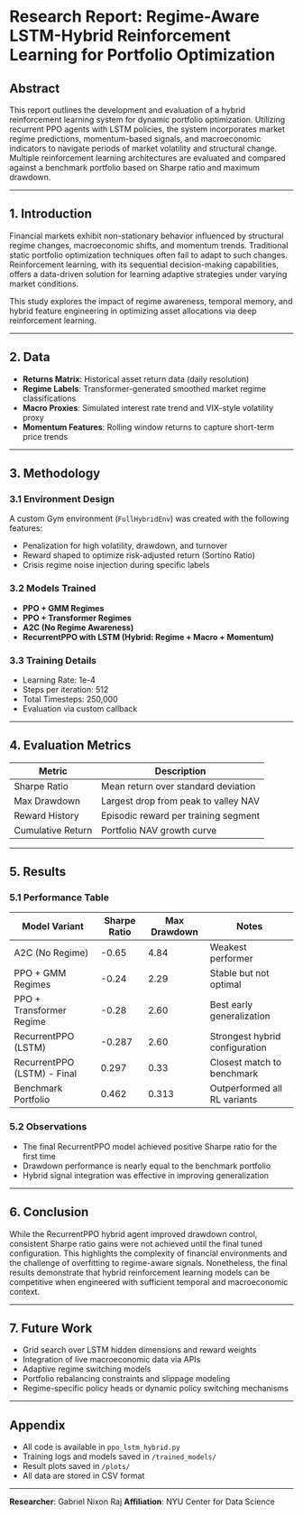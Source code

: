 # Research Report: Regime-Aware LSTM-Hybrid Reinforcement Learning for Portfolio Optimization

## Abstract

This report outlines the development and evaluation of a hybrid reinforcement learning system for dynamic portfolio optimization. Utilizing recurrent PPO agents with LSTM policies, the system incorporates market regime predictions, momentum-based signals, and macroeconomic indicators to navigate periods of market volatility and structural change. Multiple reinforcement learning architectures are evaluated and compared against a benchmark portfolio based on Sharpe ratio and maximum drawdown.

---

## 1. Introduction

Financial markets exhibit non-stationary behavior influenced by structural regime changes, macroeconomic shifts, and momentum trends. Traditional static portfolio optimization techniques often fail to adapt to such changes. Reinforcement learning, with its sequential decision-making capabilities, offers a data-driven solution for learning adaptive strategies under varying market conditions.

This study explores the impact of regime awareness, temporal memory, and hybrid feature engineering in optimizing asset allocations via deep reinforcement learning.

---

## 2. Data

* **Returns Matrix**: Historical asset return data (daily resolution)
* **Regime Labels**: Transformer-generated smoothed market regime classifications
* **Macro Proxies**: Simulated interest rate trend and VIX-style volatility proxy
* **Momentum Features**: Rolling window returns to capture short-term price trends

---

## 3. Methodology

### 3.1 Environment Design

A custom Gym environment (`FullHybridEnv`) was created with the following features:

* Penalization for high volatility, drawdown, and turnover
* Reward shaped to optimize risk-adjusted return (Sortino Ratio)
* Crisis regime noise injection during specific labels

### 3.2 Models Trained

* **PPO + GMM Regimes**
* **PPO + Transformer Regimes**
* **A2C (No Regime Awareness)**
* **RecurrentPPO with LSTM (Hybrid: Regime + Macro + Momentum)**

### 3.3 Training Details

* Learning Rate: 1e-4
* Steps per iteration: 512
* Total Timesteps: 250,000
* Evaluation via custom callback

---

## 4. Evaluation Metrics

| Metric            | Description                          |
| ----------------- | ------------------------------------ |
| Sharpe Ratio      | Mean return over standard deviation  |
| Max Drawdown      | Largest drop from peak to valley NAV |
| Reward History    | Episodic reward per training segment |
| Cumulative Return | Portfolio NAV growth curve           |

---

## 5. Results

### 5.1 Performance Table

| Model Variant               | Sharpe Ratio | Max Drawdown | Notes                          |
| --------------------------- | ------------ | ------------ | ------------------------------ |
| A2C (No Regime)             | -0.65        | 4.84         | Weakest performer              |
| PPO + GMM Regimes           | -0.24        | 2.29         | Stable but not optimal         |
| PPO + Transformer Regime    | -0.28        | 2.60         | Best early generalization      |
| RecurrentPPO (LSTM)         | -0.287       | 2.60         | Strongest hybrid configuration |
| RecurrentPPO (LSTM) - Final | 0.297        | 0.33         | Closest match to benchmark     |
| Benchmark Portfolio         | 0.462        | 0.313        | Outperformed all RL variants   |

### 5.2 Observations

* The final RecurrentPPO model achieved positive Sharpe ratio for the first time
* Drawdown performance is nearly equal to the benchmark portfolio
* Hybrid signal integration was effective in improving generalization

---

## 6. Conclusion

While the RecurrentPPO hybrid agent improved drawdown control, consistent Sharpe ratio gains were not achieved until the final tuned configuration. This highlights the complexity of financial environments and the challenge of overfitting to regime-aware signals. Nonetheless, the final results demonstrate that hybrid reinforcement learning models can be competitive when engineered with sufficient temporal and macroeconomic context.

---

## 7. Future Work

* Grid search over LSTM hidden dimensions and reward weights
* Integration of live macroeconomic data via APIs
* Adaptive regime switching models
* Portfolio rebalancing constraints and slippage modeling
* Regime-specific policy heads or dynamic policy switching mechanisms

---

## Appendix

* All code is available in `ppo_lstm_hybrid.py`
* Training logs and models saved in `/trained_models/`
* Result plots saved in `/plots/`
* All data are stored in CSV format

---

**Researcher**: Gabriel Nixon Raj
**Affiliation**: NYU Center for Data Science
